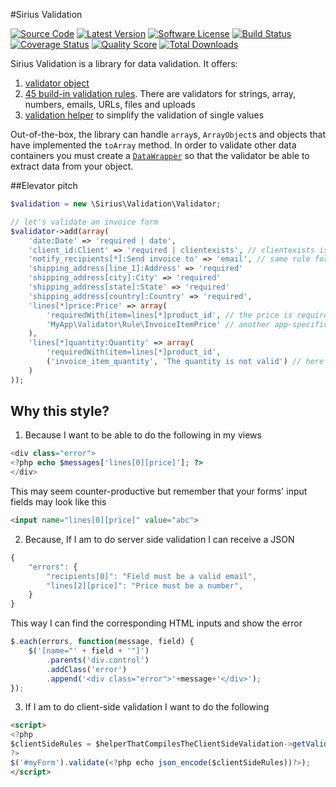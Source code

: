 #Sirius Validation

[![Source Code](http://img.shields.io/badge/source-siriusphp/validation-blue.svg?style=flat-square)](https://github.com/siriusphp/validation)
[![Latest Version](https://img.shields.io/packagist/v/siriusphp/validation.svg?style=flat-square)](https://github.com/siriusphp/validation/releases)
[![Software License](https://img.shields.io/badge/license-MIT-brightgreen.svg?style=flat-square)](https://github.com/siriusphp/validation/blob/master/LICENSE)
[![Build Status](https://img.shields.io/travis/siriusphp/validation/master.svg?style=flat-square)](https://travis-ci.org/siriusphp/validation)
[![Coverage Status](https://img.shields.io/scrutinizer/coverage/g/siriusphp/validation.svg?style=flat-square)](https://scrutinizer-ci.com/g/siriusphp/validation/code-structure)
[![Quality Score](https://img.shields.io/scrutinizer/g/siriusphp/validation.svg?style=flat-square)](https://scrutinizer-ci.com/g/siriusphp/validation)
[![Total Downloads](https://img.shields.io/packagist/dt/siriusphp/validation.svg?style=flat-square)](https://packagist.org/packages/siriusphp/validation)

Sirius Validation is a library for data validation. It offers:

1. [validator object](validator.md)
2. [45 build-in validation rules](validation_rules.md). There are validators for strings, array, numbers, emails, URLs, files and uploads
3. [validation helper](validation_helper.md) to simplify the validation of single values

Out-of-the-box, the library can handle `array`s, `ArrayObject`s and objects that have implemented the `toArray` method.
In order to validate other data containers you must create a [`DataWrapper`](https://github.com/siriusphp/validation/blob/master/src/Validation/DataWrapper/WrapperInterface.php) so that the validator be able to extract data from your object.

##Elevator pitch

```php
$validation = new \Sirius\Validation\Validator;

// let's validate an invoice form
$validator->add(array(
    'date:Date' => 'required | date',
	'client_id:Client' => 'required | clientexists', // clientexists is an app-specific rule
	'notify_recipients[*]:Send invoice to' => 'email', // same rule for an array of items
	'shipping_address[line_1]:Address' => 'required'
	'shipping_address[city]:City' => 'required'
	'shipping_address[state]:State' => 'required'
	'shipping_address[country]:Country' => 'required',
	'lines[*]price:Price' => array(
	    'requiredWith(item=lines[*]product_id', // the price is required only if a product was selected
	    'MyApp\Validator\Rule\InvoiceItemPrice' // another app-specific rule, specified as a class
	),
	'lines[*]quantity:Quantity' => array(
	    'requiredWith(item=lines[*]product_id',
	    ('invoice_item_quantity', 'The quantity is not valid') // here we have a custom error message
	)
));
```

## Why this style? 

1. Because I want to be able to do the following in my views
```php
<div class="error">
<?php echo $messages['lines[0][price]']; ?>
</div>
```
This may seem counter-productive but remember that your forms' input fields may look like this
```html
<input name="lines[0][price]" value="abc">
```

2. Because, If I am to do server side validation I can receive a JSON
```javascript
{
	"errors": {
		"recipients[0]": "Field must be a valid email",
		"lines[2][price]": "Price must be a number",
	}
}
```
This way I can find the corresponding HTML inputs and show the error
```javascript
$.each(errors, function(message, field) {
	$('[name="' + field + '"]')
		.parents('div.control')
		.addClass('error')
		.append('<div class="error">'+message+'</div>');	
});
```

3. If I am to do client-side validation I want to do the following
```html
<script>
<?php
$clientSideRules = $helperThatCompilesTheClientSideValidation->getValidationRules($validator);
?>
$('#myForm').validate(<?php echo json_encode($clientSideRules))?>);
</script>
```